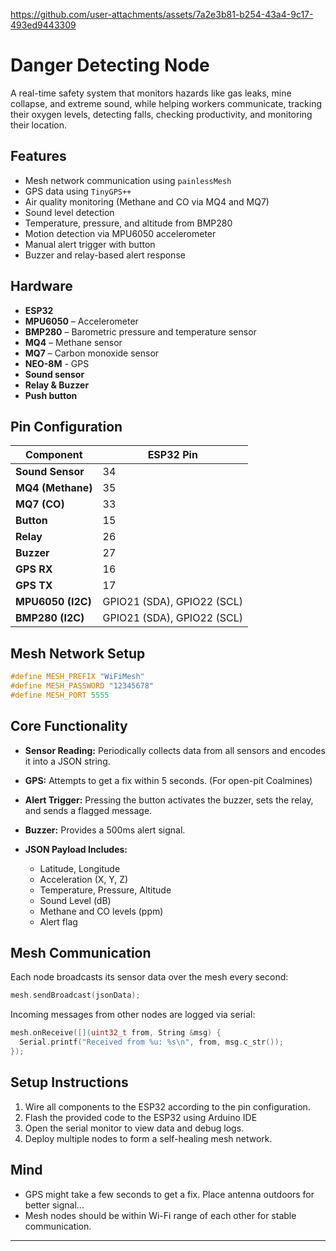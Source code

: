 

https://github.com/user-attachments/assets/7a2e3b81-b254-43a4-9c17-493ed9443309


# Danger Detecting Node

A real-time safety system that monitors hazards like gas leaks, mine collapse, and extreme sound, while helping workers communicate, tracking their oxygen levels, detecting falls, checking productivity, and monitoring their location.

## Features

* Mesh network communication using `painlessMesh`
* GPS data using `TinyGPS++`
* Air quality monitoring (Methane and CO via MQ4 and MQ7)
* Sound level detection
* Temperature, pressure, and altitude from BMP280
* Motion detection via MPU6050 accelerometer
* Manual alert trigger with button
* Buzzer and relay-based alert response

## Hardware

* **ESP32**
* **MPU6050** – Accelerometer
* **BMP280** – Barometric pressure and temperature sensor
* **MQ4** – Methane sensor
* **MQ7** – Carbon monoxide sensor
* **NEO-8M** - GPS
* **Sound sensor**
* **Relay & Buzzer**
* **Push button**

## Pin Configuration

| Component         | ESP32 Pin                  |
| ----------------- | -------------------------- |
| **Sound Sensor**  | 34                         |
| **MQ4 (Methane)** | 35                         | 
| **MQ7 (CO)**      | 33                         | 
| **Button**        | 15                         |
| **Relay**         | 26                         | 
| **Buzzer**        | 27                         | 
| **GPS RX**        | 16                         | 
| **GPS TX**        | 17                         | 
| **MPU6050 (I2C)** | GPIO21 (SDA), GPIO22 (SCL) | 
| **BMP280 (I2C)**  | GPIO21 (SDA), GPIO22 (SCL) | 


## Mesh Network Setup

```cpp
#define MESH_PREFIX "WiFiMesh"
#define MESH_PASSWORD "12345678"
#define MESH_PORT 5555
```

## Core Functionality

* **Sensor Reading:** Periodically collects data from all sensors and encodes it into a JSON string.
* **GPS:** Attempts to get a fix within 5 seconds. (For open-pit Coalmines)
* **Alert Trigger:** Pressing the button activates the buzzer, sets the relay, and sends a flagged message.
* **Buzzer:** Provides a 500ms alert signal.
* **JSON Payload Includes:**

  * Latitude, Longitude
  * Acceleration (X, Y, Z)
  * Temperature, Pressure, Altitude
  * Sound Level (dB)
  * Methane and CO levels (ppm)
  * Alert flag

## Mesh Communication

Each node broadcasts its sensor data over the mesh every second:

```cpp
mesh.sendBroadcast(jsonData);
```

Incoming messages from other nodes are logged via serial:

```cpp
mesh.onReceive([](uint32_t from, String &msg) {
  Serial.printf("Received from %u: %s\n", from, msg.c_str());
});
```

## Setup Instructions

1. Wire all components to the ESP32 according to the pin configuration.
2. Flash the provided code to the ESP32 using Arduino IDE
3. Open the serial monitor to view data and debug logs.
4. Deploy multiple nodes to form a self-healing mesh network.

## Mind
* GPS might take a few seconds to get a fix. Place antenna outdoors for better signal...
* Mesh nodes should be within Wi-Fi range of each other for stable communication.

---

